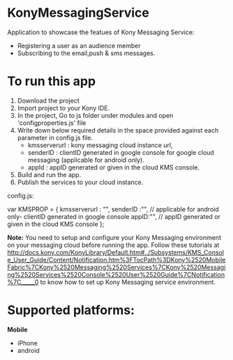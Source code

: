 KonyMessagingService
====================

Application to showcase the featues of Kony Messaging Service:
- Registering a user as an audience member
- Subscribing to the email,push & sms messages.

# To run this app

1. Download the project
2. Import project to your Kony IDE.
3. In the project, Go to js folder under modules and open 'configproperties.js' file
4. Write down below required details in the space provided against each parameter in config.js file.
	* kmsserverurl :  kony messaging cloud instance url,
	* senderID 	: clientID generated in google console for google cloud messaging (applicable for android only). 
	* appId		: appID generated or given in the cloud KMS console.
5. Build and run the app.
6. Publish the services to your cloud instance.

 
config.js:

var KMSPROP = {
		kmsserverurl : "<Enter your messaging cloud instance url...>",
		senderID :"<Enter your senderID..>", // applicable for android only- clientID generated in google console
		appID:"<Enter your app id...>", // appID generated or given in the cloud KMS console
};
	

**Note:**
You need to setup and configure your Kony Messaging environment on your messaging cloud before running the app. Follow these tutorials 
at  http://docs.kony.com/KonyLibrary/Default.htm#../Subsystems/KMS_Console_User_Guide/Content/Notification.htm%3FTocPath%3DKony%2520MobileFabric%7CKony%2520Messaging%2520Services%7CKony%2520Messaging%2520Services%2520Console%2520User%2520Guide%7CNotification%7C_____0 
to know how to set up Kony Messaging service environment.

# Supported platforms:
**Mobile**
 * iPhone
 * android
